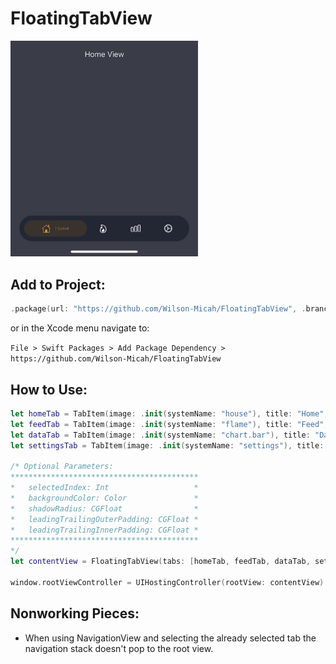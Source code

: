 # FloatingTabView

<img src="Resources/example.gif" alt="TabView Example" width="300"/>

## Add to Project:

```swift
.package(url: "https://github.com/Wilson-Micah/FloatingTabView", .branch("master"))
```

or in the Xcode menu navigate to:

`File > Swift Packages > Add Package Dependency > https://github.com/Wilson-Micah/FloatingTabView`

## How to Use:

```swift
let homeTab = TabItem(image: .init(systemName: "house"), title: "Home", selectedColor: .orange, content: HomeView())
let feedTab = TabItem(image: .init(systemName: "flame"), title: "Feed", selectedColor: .orange, content: FeedView())
let dataTab = TabItem(image: .init(systemName: "chart.bar"), title: "Data", selectedColor: .orange, content: DataView())
let settingsTab = TabItem(image: .init(systemName: "settings"), title: "Settings", selectedColor: .orange, content: SettingsView())

/* Optional Parameters:
******************************************
*	selectedIndex: Int                   *
*	backgroundColor: Color               *
*	shadowRadius: CGFloat                *
*	leadingTrailingOuterPadding: CGFloat *
*	leadingTrailingInnerPadding: CGFloat *
******************************************
*/
let contentView = FloatingTabView(tabs: [homeTab, feedTab, dataTab, settingsTab])

window.rootViewController = UIHostingController(rootView: contentView)
```

## Nonworking Pieces:
- When using NavigationView and selecting the already selected tab the navigation stack doesn't pop to the root view.
